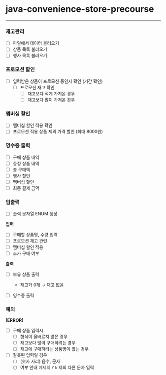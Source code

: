 # java-convenience-store-precourse

---

### **재고관리**

- [ ]  파일에서 데이터 불러오기
- [ ]  상품 목록 불러오기
- [ ]  행사 목록 불러오기

### **프로모션 할인**

- [ ]  입력받은 상품이 프로모션 중인지 확인 (기간 확인)
    - [ ]  프로모션 재고 확인
        - [ ]  재고보다 적게 가져온 경우
        - [ ]  재고보다 많이 가져온 경우

### **멤버십 할인**

- [ ]  멤버십 할인 적용 확인
- [ ]  프로모션 적용 상품 제외 가격 할인 (최대 8000원)

### **영수증 출력**

- [ ]  구매 상품 내역
- [ ]  증정 상품 내역
- [ ]  총 구매액
- [ ]  행사 할인
- [ ]  멤버십 할인
- [ ]  최종 결제 금액

### **입출력**

- [ ]  출력 문자열 ENUM 생성

**입력**

- [ ]  구매할 상품명, 수량 입력
- [ ]  프로모션 재고 관련
- [ ]  멤버십 할인 적용
- [ ]  추가 구매 여부

**출력**

- [ ]  보유 상품 출력

    - 재고가 0개 → 재고 없음

- [ ]  영수증 출력

### **예외**

**[ERROR]**

- [ ]  구매 상품 입력시
    - [ ]  형식이 올바르지 않은 경우
    - [ ]  재고보다 많이 구매하려는 경우
    - [ ]  재고에 구매하려는 상품명이 없는 경우
- [ ]  잘못된 입력일 경우
    - [ ]  (숫자 자리) 음수, 문자
    - [ ]  여부 안내 메세지 `Y` `N` 제외 다른 문자 입력